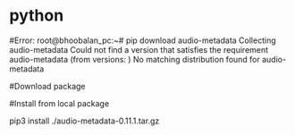 # python

#Error:
root@bhoobalan_pc:~# pip download audio-metadata
Collecting audio-metadata
  Could not find a version that satisfies the requirement audio-metadata (from versions: )
No matching distribution found for audio-metadata

#Download package

#Install from local package

pip3 install ./audio-metadata-0.11.1.tar.gz
